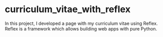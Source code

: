 # curriculum_vitae_with_reflex
In this project, I developed a page with my curriculum vitae using Reflex. Reflex is a framework which allows building web apps with pure Python.
